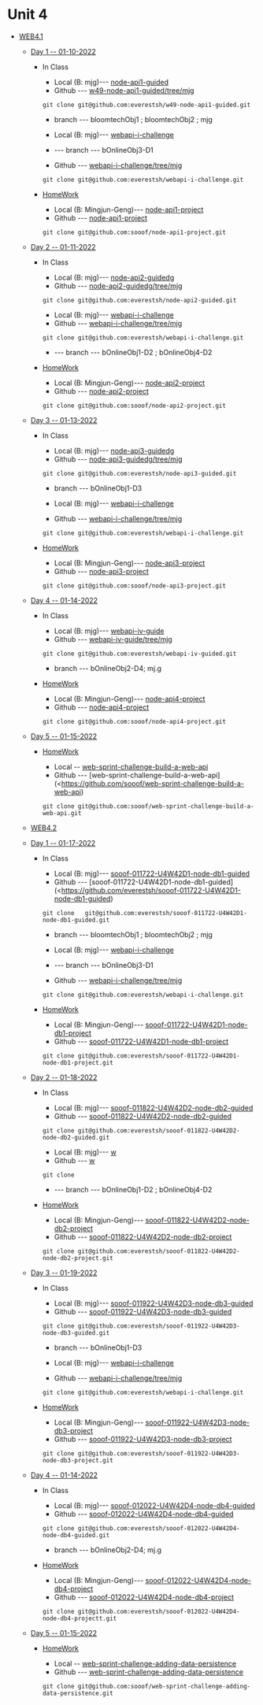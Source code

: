 # Unit 4

* [WEB4.1](<#>)

     * [Day 1 -- 01-10-2022](<#>)
     
         * In Class
            * Local (B: mjg)--- [node-api1-guided](<./Unit4/Web4.1/Day1/node-api1-guided/>)
            * Github --- [w49-node-api1-guided/tree/mjg](<https://github.com/everestsh/w49-node-api1-guided>)

            ```
            git clone git@github.com:everestsh/w49-node-api1-guided.git
            ```
            *   branch <Online> --- bloomtechObj1 ; bloomtechObj2 ; mjg

            * Local (B: mjg)--- [webapi-i-challenge](<./Unit4/Web4.1/Day1/webapi-i-challenge/>)
            * --- branch <Online> --- bOnlineObj3-D1
            * Github --- [webapi-i-challenge/tree/mjg](<https://github.com/everestsh/webapi-i-challenge>)

            ```
            git clone git@github.com:everestsh/webapi-i-challenge.git
            ``` 
        * [HomeWork](<#>)
            * Local (B: Mingjun-Geng)--- [node-api1-project](<./Unit4/Web4.1/Day1/node-api1-project/>)
            * Github --- [node-api1-project](<https://github.com/sooof/node-api1-project>)

            ```
            git clone git@github.com:sooof/node-api1-project.git
            ```
     * [Day 2 -- 01-11-2022](<#>)
         * In Class
            * Local (B: mjg)--- [node-api2-guidedg](<./Unit4/Web4.1/Day2/node-api2-guided/>)
            * Github --- [node-api2-guidedg/tree/mjg](<https://github.com/everestsh/node-api2-guidedg>)

            ```
            git clone git@github.com:everestsh/node-api2-guided.git
            ```
            * Local (B: mjg)--- [webapi-i-challenge](<./Unit4/Web4.1/Day1/webapi-i-challenge/>)
            * Github --- [webapi-i-challenge/tree/mjg](<https://github.com/everestsh/webapi-i-challenge>)

            ```
            git clone git@github.com:everestsh/webapi-i-challenge.git
            ``` 
            * --- branch <Online> --- bOnlineObj1-D2 ; bOnlineObj4-D2
        * [HomeWork](<#>)
            * Local (B: Mingjun-Geng)--- [node-api2-project](<./Unit4/Web4.1/Day2/node-api2-project/>)
            * Github --- [node-api2-project](<https://github.com/sooof/node-api2-project>)

            ```
            git clone git@github.com:sooof/node-api2-project.git
            ```
        
     * [Day 3 -- 01-13-2022](<#>)
     
         * In Class
            * Local (B: mjg)--- [node-api3-guidedg](<./Unit4/Web4.1/Day3/node-api3-guided/>)
            * Github --- [node-api3-guidedg/tree/mjg](<https://github.com/everestsh/node-api3-guidedg>)

            ```
            git clone git@github.com:everestsh/node-api3-guided.git
            ```
            *   branch <Online> --- bOnlineObj1-D3

            * Local (B: mjg)--- [webapi-i-challenge](<./Unit4/Web4.1/Day3/webapi-i-challenge/>)
            * Github --- [webapi-i-challenge/tree/mjg](<https://github.com/everestsh/webapi-i-challenge>)

            ```
            git clone git@github.com:everestsh/webapi-i-challenge.git
            ``` 
        * [HomeWork](<#>)
            * Local (B: Mingjun-Geng)--- [node-api3-project](<./Unit4/Web4.1/Day3/node-api3-project/>)
            * Github --- [node-api3-project](<https://github.com/sooof/node-api3-project>)

            ```
            git clone git@github.com:sooof/node-api3-project.git
            ```
        
     * [Day 4 -- 01-14-2022](<#>)
     
         * In Class
            * Local (B: mjg)--- [webapi-iv-guide](<./Unit4/Web4.1/Day4/webapi-iv-guided/>)
            * Github --- [ webapi-iv-guide/tree/mjg](<https://github.com/everestsh/webapi-iv-guided>)

            ```
            git clone git@github.com:everestsh/webapi-iv-guided.git
            ```
            *   branch <Online> --- bOnlineObj2-D4; mj.g
        * [HomeWork](<#>)
            * Local (B: Mingjun-Geng)--- [node-api4-project](<./Unit4/Web4.1/Day4/node-api4-project/>)
            * Github --- [node-api4-project](<https://github.com/sooof/node-api4-project>)

            ```
            git clone git@github.com:sooof/node-api4-project.git
            ```
    
     * [Day 5 -- 01-15-2022](<#>)
     
        * [HomeWork](<#>)
            * Local -- [web-sprint-challenge-build-a-web-api](<./Unit4/Web4.1/DaySprint/web-sprint-challenge-build-a-web-api/>)
            * Github --- [web-sprint-challenge-build-a-web-api](<https://github.com/sooof/web-sprint-challenge-build-a-web-api)

            ```
            git clone git@github.com:sooof/web-sprint-challenge-build-a-web-api.git
            ```
    * [WEB4.2](<#>)

     * [Day 1 -- 01-17-2022](<#>)
     
         * In Class
            * Local (B: mjg)--- [sooof-011722-U4W42D1-node-db1-guided](<./Unit4/Web4.2/Day1/sooof-011722-U4W42D1-node-db1-guided/>)
            * Github --- [sooof-011722-U4W42D1-node-db1-guided](<https://github.com/everestsh/sooof-011722-U4W42D1-node-db1-guided)

            ```
            git clone 	git@github.com:everestsh/sooof-011722-U4W42D1-node-db1-guided.git
            ```
            *   branch <Online> --- bloomtechObj1 ; bloomtechObj2 ; mjg

            * Local (B: mjg)--- [webapi-i-challenge](<./Unit4/Web4.2/Day1/webapi-i-challenge/>)
            * --- branch <Online> --- bOnlineObj3-D1
            * Github --- [webapi-i-challenge/tree/mjg](<https://github.com/everestsh/webapi-i-challenge>)

            ```
            git clone git@github.com:everestsh/webapi-i-challenge.git
            ``` 
        * [HomeWork](<#>)
            * Local (B: Mingjun-Geng)--- [sooof-011722-U4W42D1-node-db1-project](<./Unit4/Web4.2/Day1/sooof-011722-U4W42D1-node-db1-project/>)
            * Github --- [sooof-011722-U4W42D1-node-db1-project](<https://github.com/everestsh/sooof-011722-U4W42D1-node-db1-project>)

            ```
            git clone git@github.com:everestsh/sooof-011722-U4W42D1-node-db1-project.git
            ```
     * [Day 2 -- 01-18-2022](<#>)
         * In Class
            * Local (B: mjg)--- [sooof-011822-U4W42D2-node-db2-guided](<./Unit4/Web4.2/Day2/sooof-011822-U4W42D2-node-db2-guided/>)
            * Github --- [sooof-011822-U4W42D2-node-db2-guided](<https://github.com/everestsh/sooof-011822-U4W42D2-node-db2-guided>)

            ```
            git clone git@github.com:everestsh/sooof-011822-U4W42D2-node-db2-guided.git
            ```
            * Local (B: mjg)--- [w](<>)
            * Github --- [w](<>)

            ```
            git clone 
            ``` 
            * --- branch <Online> --- bOnlineObj1-D2 ; bOnlineObj4-D2
        * [HomeWork](<#>)
            * Local (B: Mingjun-Geng)--- [sooof-011822-U4W42D2-node-db2-project](<./Unit4/Web4.2/Day2/sooof-011822-U4W42D2-node-db2-project/>)
            * Github --- [sooof-011822-U4W42D2-node-db2-project](<https://github.com/everestsh/sooof-011822-U4W42D2-node-db2-projectt>)

            ```
            git clone git@github.com:everestsh/sooof-011822-U4W42D2-node-db2-project.git
            ```
        
     * [Day 3 -- 01-19-2022](<#>)
     
         * In Class
            * Local (B: mjg)--- [sooof-011922-U4W42D3-node-db3-guided](<./Unit4/Web4.2/Day3/sooof-011922-U4W42D3-node-db3-guided/>)
            * Github --- [sooof-011922-U4W42D3-node-db3-guided](<https://github.com/everestsh/sooof-011922-U4W42D3-node-db3-guided>)

            ```
            git clone git@github.com:everestsh/sooof-011922-U4W42D3-node-db3-guided.git
            ```
            *   branch <Online> --- bOnlineObj1-D3

            * Local (B: mjg)--- [webapi-i-challenge](<./Unit4/Web4.1/Day3/webapi-i-challenge/>)
            * Github --- [webapi-i-challenge/tree/mjg](<https://github.com/everestsh/webapi-i-challenge>)

            ```
            git clone git@github.com:everestsh/webapi-i-challenge.git
            ``` 
        * [HomeWork](<#>)
            * Local (B: Mingjun-Geng)--- [sooof-011922-U4W42D3-node-db3-project](<./Unit4/Web4.2/Day3/sooof-011922-U4W42D3-node-db3-project/>)
            * Github --- [sooof-011922-U4W42D3-node-db3-project](<https://github.com/everestsh/sooof-011922-U4W42D3-node-db3-project>)

            ```
            git clone git@github.com:everestsh/sooof-011922-U4W42D3-node-db3-project.git
            ```
        
     * [Day 4 -- 01-14-2022](<#>)
     
         * In Class
            * Local (B: mjg)--- [sooof-012022-U4W42D4-node-db4-guided](<./Unit4/Web4.2/Day4/sooof-012022-U4W42D4-node-db4-guided/>)
            * Github --- [sooof-012022-U4W42D4-node-db4-guided](<https://github.com/everestsh/sooof-012022-U4W42D4-node-db4-guided>)

            ```
            git clone git@github.com:everestsh/sooof-012022-U4W42D4-node-db4-guided.git
            ```
            *   branch <Online> --- bOnlineObj2-D4; mj.g
        * [HomeWork](<#>)
            * Local (B: Mingjun-Geng)--- [sooof-012022-U4W42D4-node-db4-project](<./Unit4/Web4.2/Day4/sooof-012022-U4W42D4-node-db4-project/>)
            * Github --- [sooof-012022-U4W42D4-node-db4-project](<https://github.com/everestsh/sooof-012022-U4W42D4-node-db4-project>)

            ```
            git clone git@github.com:everestsh/sooof-012022-U4W42D4-node-db4-projectt.git
            ```
    
     * [Day 5 -- 01-15-2022](<#>)
     
        * [HomeWork](<#>)
            * Local -- [web-sprint-challenge-adding-data-persistence](<./Unit4/Web4.2/DaySprint/web-sprint-challenge-adding-data-persistence/>)
            * Github --- [web-sprint-challenge-adding-data-persistence](<https://github.com/sooof/web-sprint-challenge-adding-data-persistence>)

            ```
            git clone git@github.com:sooof/web-sprint-challenge-adding-data-persistence.git
            ```